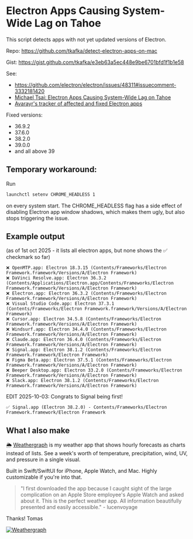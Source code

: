 # Electron Apps Causing System-Wide Lag on Tahoe

This script detects apps with not yet updated versions of Electron.

Repo:
https://github.com/tkafka/detect-electron-apps-on-mac

Gist:
https://gist.github.com/tkafka/e3eb63a5ec448e9be6701bfd1f1b1e58

See:
- https://github.com/electron/electron/issues/48311#issuecomment-3332181420
- [Michael Tsai: Electron Apps Causing System-Wide Lag on Tahoe](https://mjtsai.com/blog/2025/09/30/electron-apps-causing-system-wide-lag-on-tahoe/)
- [Avarayr's tracker of affected and fixed Electron apps](https://avarayr.github.io/shamelectron/)

Fixed versions:
- 36.9.2
- 37.6.0
- 38.2.0
- 39.0.0
- and all above 39

## Temporary workaround:

Run 

```bash
launchctl setenv CHROME_HEADLESS 1
```

on every system start. The CHROME_HEADLESS flag has a side effect of disabling Electron app window shadows, which makes them ugly, but also stops triggering the issue.

## Example output
(as of 1st oct 2025 - it lists all electron apps, but none shows the ✅ checkmark so far)

```
❌ OpenMTP.app: Electron 18.3.15 (Contents/Frameworks/Electron Framework.framework/Versions/A/Electron Framework)
❌ DaVinci Resolve.app: Electron 36.3.2 (Contents/Applications/Electron.app/Contents/Frameworks/Electron Framework.framework/Versions/A/Electron Framework)
❌ Electron.app: Electron 36.3.2 (Contents/Frameworks/Electron Framework.framework/Versions/A/Electron Framework)
❌ Visual Studio Code.app: Electron 37.3.1 (Contents/Frameworks/Electron Framework.framework/Versions/A/Electron Framework)
❌ Cursor.app: Electron 34.5.8 (Contents/Frameworks/Electron Framework.framework/Versions/A/Electron Framework)
❌ Windsurf.app: Electron 34.4.0 (Contents/Frameworks/Electron Framework.framework/Versions/A/Electron Framework)
❌ Claude.app: Electron 36.4.0 (Contents/Frameworks/Electron Framework.framework/Versions/A/Electron Framework)
❌ Signal.app: Electron 38.1.2 (Contents/Frameworks/Electron Framework.framework/Electron Framework)
❌ Figma Beta.app: Electron 37.5.1 (Contents/Frameworks/Electron Framework.framework/Versions/A/Electron Framework)
❌ Beeper Desktop.app: Electron 33.2.0 (Contents/Frameworks/Electron Framework.framework/Versions/A/Electron Framework)
❌ Slack.app: Electron 38.1.2 (Contents/Frameworks/Electron Framework.framework/Versions/A/Electron Framework)
```

EDIT 2025-10-03: Congrats to Signal being first!
```
✅ Signal.app (Electron 38.2.0) - Contents/Frameworks/Electron Framework.framework/Electron Framework
```


## What I also make
🌦️ [Weathergraph](https://apps.apple.com/app/apple-store/id1501958576) is my weather app that shows hourly forecasts as charts instead of lists.
See a week's worth of temperature, precipitation, wind, UV, and pressure in a single visual. 

Built in Swift/SwiftUI for iPhone, Apple Watch, and Mac. Highly customizable if you're into that.

> "I first downloaded the app because I caught sight of the large complication on an Apple Store employee's Apple Watch and asked about it. This is the perfect weather app. All information beautifully presented and easily accessible." - lucenvoyage

Thanks! Tomas

[![Weathergraph](https://weathergraph.app/homepage/weathergraph-web-header-transparent-full-wide@1_5x.png)](https://weathergraph.app)